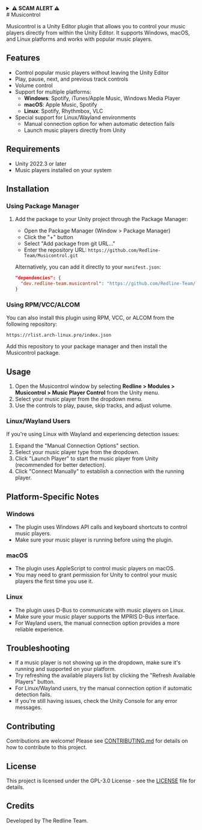 <details>
<summary><b>⚠️ SCAM ALERT ⚠️</b></summary>
This is a Free and Open Source Software  
  
If you bought this anywhere else or did not get it from here or our VPM then you have been scammed!  
I will not charge people for FOSS software  
</details>
# Musicontrol

Musicontrol is a Unity Editor plugin that allows you to control your music players directly from within the Unity Editor. It supports Windows, macOS, and Linux platforms and works with popular music players.

## Features

- Control popular music players without leaving the Unity Editor
- Play, pause, next, and previous track controls
- Volume control
- Support for multiple platforms:
  - **Windows**: Spotify, iTunes/Apple Music, Windows Media Player
  - **macOS**: Apple Music, Spotify
  - **Linux**: Spotify, Rhythmbox, VLC
- Special support for Linux/Wayland environments
  - Manual connection option for when automatic detection fails
  - Launch music players directly from Unity

## Requirements

- Unity 2022.3 or later
- Music players installed on your system

## Installation

### Using Package Manager

1. Add the package to your Unity project through the Package Manager:
   - Open the Package Manager (Window > Package Manager)
   - Click the "+" button
   - Select "Add package from git URL..."
   - Enter the repository URL: `https://github.com/Redline-Team/Musicontrol.git`

   Alternatively, you can add it directly to your `manifest.json`:
   ```json
   "dependencies": {
     "dev.redline-team.musicontrol": "https://github.com/Redline-Team/Musicontrol.git"
   }
   ```

### Using RPM/VCC/ALCOM

You can also install this plugin using RPM, VCC, or ALCOM from the following repository:

```
https://rlist.arch-linux.pro/index.json
```

Add this repository to your package manager and then install the Musicontrol package.

## Usage

1. Open the Musicontrol window by selecting **Redline > Modules > Musicontrol > Music Player Control** from the Unity menu.
2. Select your music player from the dropdown menu.
3. Use the controls to play, pause, skip tracks, and adjust volume.

### Linux/Wayland Users

If you're using Linux with Wayland and experiencing detection issues:

1. Expand the "Manual Connection Options" section.
2. Select your music player type from the dropdown.
3. Click "Launch Player" to start the music player from Unity (recommended for better detection).
4. Click "Connect Manually" to establish a connection with the running player.

## Platform-Specific Notes

### Windows
- The plugin uses Windows API calls and keyboard shortcuts to control music players.
- Make sure your music player is running before using the plugin.

### macOS
- The plugin uses AppleScript to control music players on macOS.
- You may need to grant permission for Unity to control your music players the first time you use it.

### Linux
- The plugin uses D-Bus to communicate with music players on Linux.
- Make sure your music player supports the MPRIS D-Bus interface.
- For Wayland users, the manual connection option provides a more reliable experience.

## Troubleshooting

- If a music player is not showing up in the dropdown, make sure it's running and supported on your platform.
- Try refreshing the available players list by clicking the "Refresh Available Players" button.
- For Linux/Wayland users, try the manual connection option if automatic detection fails.
- If you're still having issues, check the Unity Console for any error messages.

## Contributing

Contributions are welcome! Please see [CONTRIBUTING.md](CONTRIBUTING.md) for details on how to contribute to this project.

## License

This project is licensed under the GPL-3.0 License - see the [LICENSE](LICENSE) file for details.

## Credits

Developed by The Redline Team.
